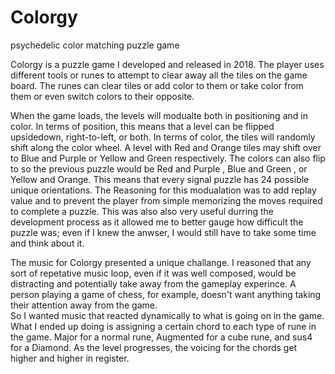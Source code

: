 # Colorgy
psychedelic color matching puzzle game 

  Colorgy is a puzzle game I developed and released in 2018.  The player uses different tools or runes to attempt to clear away all the tiles on the game board.  The runes can clear tiles or add color to them or take color from them or even switch colors to their opposite.  

  When the game loads, the levels will modualte both in positioning and in color.  In terms of position, this means that a level can be flipped upsidedown, right-to-left, or both.  In terms of color, the tiles will randomly shift along the color wheel. A level with Red and Orange tiles may shift over to Blue and Purple or Yellow and Green respectively.  The colors can also flip to so the previous puzzle would be Red and Purple , Blue and Green , or Yellow and Orange.  This means that every signal puzzle has 24 possible unique orientations.
  The Reasoning for this modualation was to add replay value and to prevent the player from simple memorizing the moves required to complete a puzzle.  This was also also very useful durring the development process as it allowed me to better gauge how difficult the puzzle was; even if I knew the anwser, I would still have to take some time and think about it.

  The music for Colorgy presented a unique challange.  I reasoned that any sort of repetative music loop, even if it was well composed, would be distracting and potentially take away from the gameplay experince.  A person playing a game of chess, for example, doesn't want anything taking their attention away from the game.  
   So I wanted music that reacted dynamically to what is going on in the game.  What I ended up doing is assigning a certain chord to each type of rune in the game.  Major for a normal rune, Augmented for a cube rune, and sus4 for a Diamond.  As the level progresses, the voicing for the chords get higher and higher in register.  





